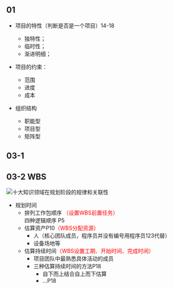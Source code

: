 
## 01
- 项目的特性（判断是否是一个项目）14-18
	* 独特性；
	* 临时性；
	* 渐进明细；


- 项目的约束：
	* 范围
	* 进度
	* 成本

- 组织结构
	* 职能型
	* 项目型
	* 矩阵型

## 03-1

## 03-2 WBS
![十大知识领域在规划阶段的规律和关联性](https://github.com/zhangxixian/501-IPM/blob/master/PersonerWork/%E5%BC%A0%E8%8C%9C%E8%B4%A4/myImgResource/img03-2-1.png)

* 规划时间
	* 排列工作包顺序 <font color='red'>（设置WBS前置任务）</font> <br>
	四种逻辑顺序 P5
	* 估算资产P10<font color=#ff0000>（WBS分配资源）</font>
		* 人（核心团队成员，程序员并没有编号用程序员123代替）
		* 设备场地等
	* 估算持续时间<font color=#ff0000>（WBS设置工期、开始时间、完成时间）</font>
		* 项目团队中最熟悉具体活动的成员
		* 三种估算持续时间的方法P18
			* 自下而上结合自上而下估算
			* ...P18
			







